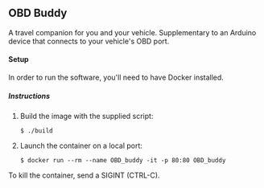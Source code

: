 ## OBD Buddy

A travel companion for you and your vehicle. Supplementary to an Arduino device
that connects to your vehicle's OBD port. 

#### Setup
In order to run the software, you'll need to have Docker installed.

##### Instructions

1. Build the image with the supplied script:

	`$ ./build`

2. Launch the container on a local port:

	`$ docker run --rm --name OBD_buddy -it -p 80:80 OBD_buddy`

To kill the container, send a SIGINT (CTRL-C).
